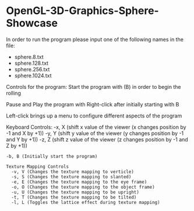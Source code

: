 # OpenGL-3D-Graphics-Sphere-Showcase

In order to run the program please input one of the following names in the file:
  - sphere.8.txt
  - sphere.128.txt
  - sphere.256.txt
  - sphere.1024.txt

Controls for the program:
  Start the program with (B) in order to begin the rolling
  
  Pause and Play the program with Right-click after initially starting with B
  
  Left-click brings up a menu to configure different aspects of the program
  
  Keyboard Controls:
    -x, X (shift x value of the viewer (x changes position by -1 and X by +1))
    -y, Y (shift y value of the viewer (y changes position by -1 and Y by +1))
    -z, Z (shift z value of the viewer (z changes position by -1 and Z by +1))
    
    -b, B (Initially start the program)
    
    Texture Mapping Controls
      -v, V (Changes the texture mapping to verticle)
      -s, S (Changes the texture mapping to slanted)
      -e, E (Changes the texture mapping to the eye frame)
      -o, O (Changes the texture mapping to the object frame)
      -u, U (Changes the texture mapping to be upright)
      -t, T (Changes the texture mapping to be tilted)
      -l, L (Toggles the lattice effect during texture mapping)
    
